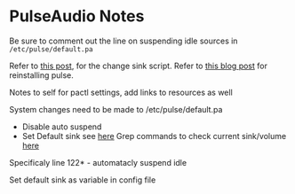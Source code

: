 

# PulseAudio Notes
Be sure to comment out the line on suspending idle sources in `/etc/pulse/default.pa`


Refer to [this post][script_ref], for the change sink script. 
Refer to [this blog post][pulse_tutorial] for reinstalling pulse.

Notes to self for pactl settings, add links to resources as well

System changes need to be made to /etc/pulse/default.pa 
 - Disable auto suspend
 - Set Default sink see [here][pulse_example]
Grep commands to check current sink/volume [here][pactl_help]



Specificaly line 122* - automatacly suspend idle

Set default sink as variable in config file

[pactl_help]:  https://unix.stackexchange.com/questions/132230read-out-pulseaudio-volume-from-commandline-i-want-pactl-get-sink-volume

[script_ref]: https://askubuntu.com/questions/71863/how-to-change-pulseaudio-sink-with-pacmd-set-default-sink-during-playback

[pulse_tutorial]: https://linuxhint.com/pulse_audio_sounds_ubuntu/

[pulse_example]: https://wiki.archlinux.org/index.php/PulseAudio/Examples
